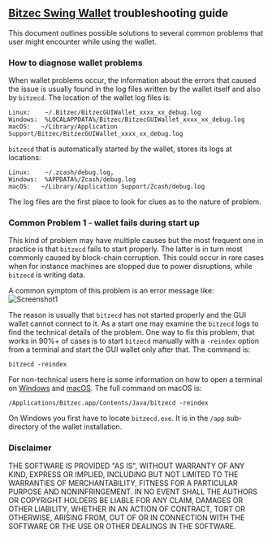 ## [Bitzec Swing Wallet](https://swing.bitzec.com/) troubleshooting guide

This document outlines possible solutions to several common problems that user might encounter while using the wallet.

### How to diagnose wallet problems

When wallet problems occur, the information about the errors that caused the issue is usually found in the log files written by the wallet itself and also by `bitzecd`. The location of the wallet log files is:
```
Linux:    ~/.Bitzec/BitzecGUIWallet_xxxx_xx_debug.log 
Windows:  %LOCALAPPDATA%/Bitzec/BitzecGUIWallet_xxxx_xx_debug.log
macOS:   ~/Library/Application Support/Bitzec/BitzecGUIWallet_xxxx_xx_debug.log
```
`bitzecd` that is automatically started by the wallet, stores its logs at locations:
```
Linux:    ~/.zcash/debug.log, 
Windows:  %APPDATA%/Zcash/debug.log
macOS:   ~/Library/Application Support/Zcash/debug.log
 ```
The log files are the first place to look for clues as to the nature of problem.

### Common Problem 1 - wallet fails during start up

This kind of problem may have multiple causes but the most frequent one in practice is that `bitzecd` fails to start properly. The latter is in turn most commonly caused by block-chain corruption. This could occur 
in rare cases when for instance machines are stopped due to power disruptions, while `bitzecd` is writing data.

A common symptom of this problem is an error message like:
![Screenshot1](EOF_error.png "Chat Window") 

The reason is usually that `bitzecd` has not started properly and the GUI wallet cannot connect to it. As a start
one may examine the `bitzecd` logs to find the technical details of the problem. One way to fix this problem, that 
works in 90%+ of cases is to start `bitzecd` manually with a `-reindex` option from a terminal and start the GUI wallet only after that. The command is:
```
bitzecd -reindex
```
For non-technical users here is some information on how to open a terminal on [Windows](https://www.lifewire.com/how-to-open-command-prompt-2618089) and [macOS](https://www.wikihow.com/Open-a-Terminal-Window-in-Mac). The full command on macOS is:
```
/Applications/Bitzec.app/Contents/Java/bitzecd -reindex
```
On Windows you first have to locate `bitzecd.exe`. It is in the `/app` sub-directory of the wallet installation.

### Disclaimer

THE SOFTWARE IS PROVIDED "AS IS", WITHOUT WARRANTY OF ANY KIND, EXPRESS OR
IMPLIED, INCLUDING BUT NOT LIMITED TO THE WARRANTIES OF MERCHANTABILITY,
FITNESS FOR A PARTICULAR PURPOSE AND NONINFRINGEMENT. IN NO EVENT SHALL THE
AUTHORS OR COPYRIGHT HOLDERS BE LIABLE FOR ANY CLAIM, DAMAGES OR OTHER
LIABILITY, WHETHER IN AN ACTION OF CONTRACT, TORT OR OTHERWISE, ARISING FROM,
OUT OF OR IN CONNECTION WITH THE SOFTWARE OR THE USE OR OTHER DEALINGS IN THE
SOFTWARE.
